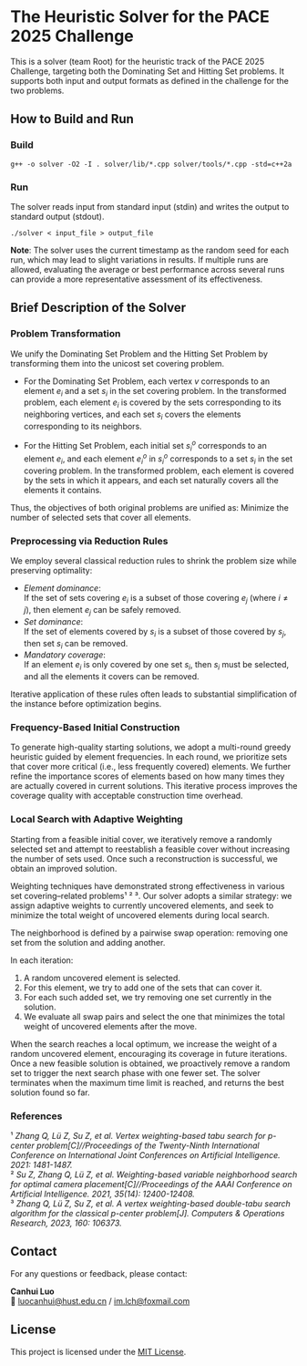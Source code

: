 ﻿# The Heuristic Solver for the PACE 2025 Challenge

This is a solver (team Root) for the heuristic track of the PACE 2025 Challenge, targeting both the Dominating Set and Hitting Set problems. 
It supports both input and output formats as defined in the challenge for the two problems.

## How to Build and Run

### Build

```shell
g++ -o solver -O2 -I . solver/lib/*.cpp solver/tools/*.cpp -std=c++2a
```

### Run
The solver reads input from standard input (stdin) and writes the output to standard output (stdout).

```shell
./solver < input_file > output_file
```

**Note**: The solver uses the current timestamp as the random seed for each run, which may lead to slight variations in results. If multiple runs are allowed, evaluating the average or best performance across several runs can provide a more representative assessment of its effectiveness. 

## Brief Description of the Solver

### Problem Transformation

We unify the Dominating Set Problem and the Hitting Set Problem by transforming them into the unicost set covering problem.

- For the Dominating Set Problem, each vertex $v$ corresponds to an element $e_i$ and a set $s_i$ in the set covering problem. In the transformed problem, each element $e_i$ is covered by the sets corresponding to its neighboring vertices, and each set $s_i$ covers the elements corresponding to its neighbors.

- For the Hitting Set Problem, each initial set $s_i^o$ corresponds to an element $e_i$, and each element $e_i^o$ in $s_i^o$ corresponds to a set $s_i$ in the set covering problem. In the transformed problem, each element is covered by the sets in which it appears, and each set naturally covers all the elements it contains.

Thus, the objectives of both original problems are unified as: Minimize the number of selected sets that cover all elements.

### Preprocessing via Reduction Rules

We employ several classical reduction rules to shrink the problem size while preserving optimality:

- *Element dominance*:  
   If the set of sets covering $e_i$ is a subset of those covering $e_j$ (where $i \ne j$), then element $e_j$ can be safely removed.
- *Set dominance*:  
   If the set of elements covered by $s_i$ is a subset of those covered by $s_j$, then set $s_i$ can be removed.
- *Mandatory coverage*:  
   If an element $e_i$ is only covered by one set $s_i$, then $s_i$ must be selected, and all the elements it covers can be removed.

Iterative application of these rules often leads to substantial simplification of the instance before optimization begins.

### Frequency-Based Initial Construction

To generate high-quality starting solutions, we adopt a multi-round greedy heuristic guided by element frequencies. 
In each round, we prioritize sets that cover more critical (i.e., less frequently covered) elements. We further refine the importance scores of elements based on how many times they are actually covered in current solutions. 
This iterative process improves the coverage quality with acceptable construction time overhead.

### Local Search with Adaptive Weighting

Starting from a feasible initial cover, we iteratively remove a randomly selected set and attempt to reestablish a feasible cover without increasing the number of sets used. Once such a reconstruction is successful, we obtain an improved solution.  

Weighting techniques have demonstrated strong effectiveness in various set covering–related problems¹ ² ³. Our solver adopts a similar strategy: we assign adaptive weights to currently uncovered elements, and seek to minimize the total weight of uncovered elements during local search.  

The neighborhood is defined by a pairwise swap operation: removing one set from the solution and adding another.

In each iteration:
1. A random uncovered element is selected.
2. For this element, we try to add one of the sets that can cover it.
3. For each such added set, we try removing one set currently in the solution.
4. We evaluate all swap pairs and select the one that minimizes the total weight of uncovered elements after the move.

When the search reaches a local optimum, we increase the weight of a random uncovered element, encouraging its coverage in future iterations. 
Once a new feasible solution is obtained, we proactively remove a random set to trigger the next search phase with one fewer set. 
The solver terminates when the maximum time limit is reached, and returns the best solution found so far.

### References

¹ *Zhang Q, Lü Z, Su Z, et al. Vertex weighting-based tabu search for p-center problem[C]//Proceedings of the Twenty-Ninth International Conference on International Joint Conferences on Artificial Intelligence. 2021: 1481-1487.*  
² *Su Z, Zhang Q, Lü Z, et al. Weighting-based variable neighborhood search for optimal camera placement[C]//Proceedings of the AAAI Conference on Artificial Intelligence. 2021, 35(14): 12400-12408.*  
³ *Zhang Q, Lü Z, Su Z, et al. A vertex weighting-based double-tabu search algorithm for the classical p-center problem[J]. Computers & Operations Research, 2023, 160: 106373.*

## Contact

For any questions or feedback, please contact:

**Canhui Luo**  
📧 [luocanhui@hust.edu.cn](mailto:luocanhui@hust.edu.cn) / [im.lch@foxmail.com](mailto:im.lch@foxmail.com)

## License

This project is licensed under the [MIT License](LICENSE). 